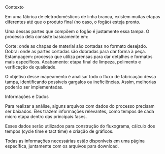Contexto

Em uma fábrica de eletrodomésticos de linha branca, existem muitas etapas diferentes até que o produto final (no caso, o fogão) esteja pronto.

Uma dessas partes que compõem o fogão é justamente essa tampa. O processo dela consiste basicamente em:


Corte: onde as chapas de material são cortadas no formato desejado.
Dobra: onde as partes cortadas são dobradas para dar forma à peça.
Estampagem: processo que utiliza prensas para dar detalhes e formatos mais específicos.
Acabamento: etapa final de limpeza, polimento e verificação de qualidade.

O objetivo desse mapeamento é analisar todo o fluxo de fabricação dessa tampa, identificando possíveis gargalos ou ineficiências. Assim, melhorias poderão ser implementadas.

Informações e Dados

Para realizar a análise, alguns arquivos com dados do processo precisam ser baixados. Eles trazem informações relevantes, como tempos de cada micro etapa dentro das principais fases.

Esses dados serão utilizados para construção do fluxograma, cálculo dos tempos (cycle time e tact time) e criação de gráficos.

Todas as informações necessárias estão disponíveis em uma página específica, juntamente com os arquivos para download.
